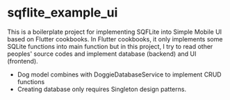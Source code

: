 # sqflite_example_ui

This is a boilerplate project for implementing SQFLite into Simple Mobile UI based on Flutter cookbooks. In Flutter cookbooks, it only implements some SQLite functions into main function but in this project, I try to read other peoples' source codes and implement database (backend) and UI (frontend).

- Dog model combines with DoggieDatabaseService to implement CRUD functions
- Creating database only requires Singleton design patterns.


